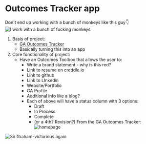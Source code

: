 # Outcomes Tracker app
Don't end up working with a bunch of monkeys like this guy👇
![I work with a bunch of fucking monkeys](https://i.imgur.com/CdDbrDT.jpg)

1.  Basis of project:
    *  [GA Outcomes Tracker](https://docs.google.com/spreadsheets/d/1egFjc9N0jQ45Wzj2tj_8r2x7NVEiw9Oa0GvU80XSq0s/edit?usp=sharing)
    *   Basically turning this into an app
2.  Core functionality of project:
    * Have an Outcomes Toolbox that allows the user to:
      * Write a brand statement - why is this red?
      * Link to resume on creddle.io
      *  Link to github
      *  Link to LInkedin
      *  Website/Portfolio
      *   GA Profile
      *   Additional info like a blog?
      *   Each of above will have a status column with 3 options:
          *   Draft
          *   In Process
          *   Complete
          *   (or a 4th?  Revision?)
From the GA Outcomes Tracker:
![homepage](https://i.imgur.com/80J7PCm.png)



![Sir Graham-victorious again](https://i.imgur.com/DtR0rao.png)
